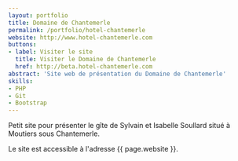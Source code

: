 ```yaml
---
layout: portfolio
title: Domaine de Chantemerle
permalink: /portfolio/hotel-chantemerle
website: http://www.hotel-chantemerle.com
buttons:
- label: Visiter le site
  title: Visiter le Domaine de Chantemerle
  href: http://beta.hotel-chantemerle.com
abstract: 'Site web de présentation du Domaine de Chantemerle'
skills:
- PHP
- Git
- Bootstrap
---
```


Petit site pour présenter le gîte de Sylvain et Isabelle Soullard situé à Moutiers sous Chantemerle.

Le site est accessible à l'adresse {{ page.website }}.